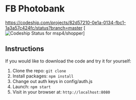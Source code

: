 # FB Photobank

https://codeship.com/projects/82d57210-0e1a-0134-fbc1-1a3a57c424fc/status?branch=master
[ ![Codeship Status for msp4/shopper](https://www.codeship.io/projects/82d57210-0e1a-0134-fbc1-1a3a57c424fc/status)]

## Instructions

If you would like to download the code and try it for yourself:

1. Clone the repo: `git clone`
2. Install packages: `npm install`
3. Change out auth keys in config/auth.js
4. Launch: `npm start`
5. Visit in your browser at: `http://localhost:8080`